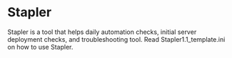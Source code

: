 # Stapler
Stapler is a tool that helps daily automation checks, initial server deployment checks, and troubleshooting tool. 
Read Stapler1.1_template.ini on how to use Stapler. 

